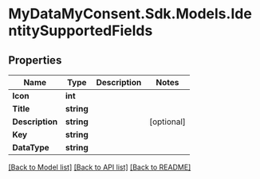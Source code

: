 # MyDataMyConsent.Sdk.Models.IdentitySupportedFields

## Properties

Name | Type | Description | Notes
------------ | ------------- | ------------- | -------------
**Icon** | **int** |  | 
**Title** | **string** |  | 
**Description** | **string** |  | [optional] 
**Key** | **string** |  | 
**DataType** | **string** |  | 

[[Back to Model list]](../README.md#documentation-for-models) [[Back to API list]](../README.md#documentation-for-api-endpoints) [[Back to README]](../README.md)

